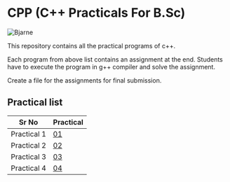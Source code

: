 # CPP (C++ Practicals For B.Sc)  

![Bjarne](https://www.azquotes.com/picture-quotes/quote-c-makes-it-easy-to-shoot-yourself-in-the-foot-c-makes-it-harder-but-when-you-do-it-blows-bjarne-stroustrup-54-50-27.jpg)

This repository contains all the practical programs of c++.  

Each program from above list contains an assignment at the end. Students have to execute the program in g++ compiler
and solve the assignment.  

Create a file for the assignments for final submission.  

## Practical list  
| Sr No |  Practical |
|-------|------------|
| Practical 1 | [01](https://github.com/pradeepubale/cpp/blob/main/01namespace.cpp) |
| Practical 2 | [02](https://github.com/pradeepubale/cpp/blob/main/02functionOverload.cpp) |
| Practical 3 | [03](https://github.com/pradeepubale/cpp/blob/main/03inline.cpp) |
| Practical 4 | [04](https://github.com/pradeepubale/cpp/blob/main/04class.cpp) |
